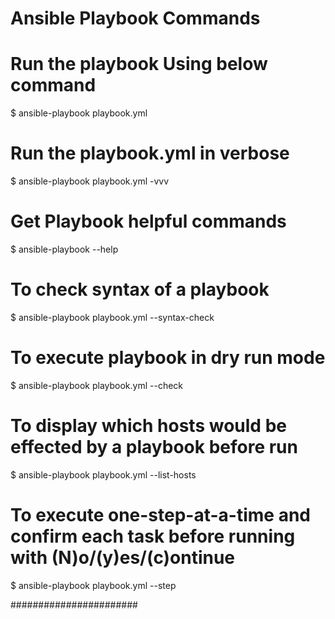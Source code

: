 # Ansible Playbook Commands

# Run the playbook Using below command
$ ansible-playbook playbook.yml

# Run the playbook.yml in verbose
$ ansible-playbook playbook.yml -vvv

# Get Playbook helpful commands
$ ansible-playbook --help

# To check syntax of a playbook
$ ansible-playbook playbook.yml --syntax-check

# To execute playbook in dry run mode
$ ansible-playbook playbook.yml --check

# To display which hosts would be effected by a playbook before run
$ ansible-playbook playbook.yml --list-hosts

# To execute one-step-at-a-time and confirm each task before running with (N)o/(y)es/(c)ontinue
$ ansible-playbook playbook.yml --step



#######################
